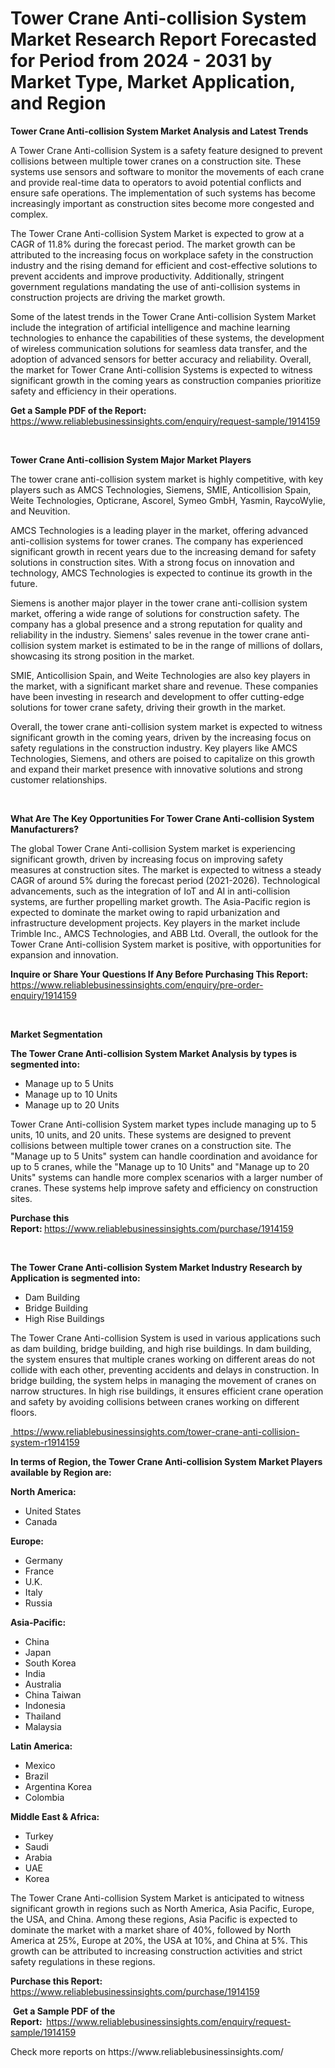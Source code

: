 <p><h1>Tower Crane Anti-collision System Market Research Report Forecasted for Period from 2024 -  2031 by Market Type, Market Application, and Region</h1></p><p><strong>Tower Crane Anti-collision System Market Analysis and Latest Trends</strong></p>
<p><p>A Tower Crane Anti-collision System is a safety feature designed to prevent collisions between multiple tower cranes on a construction site. These systems use sensors and software to monitor the movements of each crane and provide real-time data to operators to avoid potential conflicts and ensure safe operations. The implementation of such systems has become increasingly important as construction sites become more congested and complex.</p><p>The Tower Crane Anti-collision System Market is expected to grow at a CAGR of 11.8% during the forecast period. The market growth can be attributed to the increasing focus on workplace safety in the construction industry and the rising demand for efficient and cost-effective solutions to prevent accidents and improve productivity. Additionally, stringent government regulations mandating the use of anti-collision systems in construction projects are driving the market growth.</p><p>Some of the latest trends in the Tower Crane Anti-collision System Market include the integration of artificial intelligence and machine learning technologies to enhance the capabilities of these systems, the development of wireless communication solutions for seamless data transfer, and the adoption of advanced sensors for better accuracy and reliability. Overall, the market for Tower Crane Anti-collision Systems is expected to witness significant growth in the coming years as construction companies prioritize safety and efficiency in their operations.</p></p>
<p><strong>Get a Sample PDF of the Report:&nbsp;</strong> <a href="https://www.reliablebusinessinsights.com/enquiry/request-sample/1914159">https://www.reliablebusinessinsights.com/enquiry/request-sample/1914159</a></p>
<p>&nbsp;</p>
<p><strong>Tower Crane Anti-collision System Major Market Players</strong></p>
<p><p>The tower crane anti-collision system market is highly competitive, with key players such as AMCS Technologies, Siemens, SMIE, Anticollision Spain, Weite Technologies, Opticrane, Ascorel, Symeo GmbH, Yasmin, RaycoWylie, and Neuvition. </p><p>AMCS Technologies is a leading player in the market, offering advanced anti-collision systems for tower cranes. The company has experienced significant growth in recent years due to the increasing demand for safety solutions in construction sites. With a strong focus on innovation and technology, AMCS Technologies is expected to continue its growth in the future.</p><p>Siemens is another major player in the tower crane anti-collision system market, offering a wide range of solutions for construction safety. The company has a global presence and a strong reputation for quality and reliability in the industry. Siemens' sales revenue in the tower crane anti-collision system market is estimated to be in the range of millions of dollars, showcasing its strong position in the market.</p><p>SMIE, Anticollision Spain, and Weite Technologies are also key players in the market, with a significant market share and revenue. These companies have been investing in research and development to offer cutting-edge solutions for tower crane safety, driving their growth in the market.</p><p>Overall, the tower crane anti-collision system market is expected to witness significant growth in the coming years, driven by the increasing focus on safety regulations in the construction industry. Key players like AMCS Technologies, Siemens, and others are poised to capitalize on this growth and expand their market presence with innovative solutions and strong customer relationships.</p></p>
<p>&nbsp;</p>
<p><strong>What Are The Key Opportunities For Tower Crane Anti-collision System Manufacturers?</strong></p>
<p><p>The global Tower Crane Anti-collision System market is experiencing significant growth, driven by increasing focus on improving safety measures at construction sites. The market is expected to witness a steady CAGR of around 5% during the forecast period (2021-2026). Technological advancements, such as the integration of IoT and AI in anti-collision systems, are further propelling market growth. The Asia-Pacific region is expected to dominate the market owing to rapid urbanization and infrastructure development projects. Key players in the market include Trimble Inc., AMCS Technologies, and ABB Ltd. Overall, the outlook for the Tower Crane Anti-collision System market is positive, with opportunities for expansion and innovation.</p></p>
<p><strong>Inquire or Share Your Questions If Any Before Purchasing This Report:</strong> <a href="https://www.reliablebusinessinsights.com/enquiry/pre-order-enquiry/1914159">https://www.reliablebusinessinsights.com/enquiry/pre-order-enquiry/1914159</a></p>
<p>&nbsp;</p>
<p><strong>Market Segmentation</strong></p>
<p><strong>The Tower Crane Anti-collision System Market Analysis by types is segmented into:</strong></p>
<p><ul><li>Manage up to 5 Units</li><li>Manage up to 10 Units</li><li>Manage up to 20 Units</li></ul></p>
<p><p>Tower Crane Anti-collision System market types include managing up to 5 units, 10 units, and 20 units. These systems are designed to prevent collisions between multiple tower cranes on a construction site. The "Manage up to 5 Units" system can handle coordination and avoidance for up to 5 cranes, while the "Manage up to 10 Units" and "Manage up to 20 Units" systems can handle more complex scenarios with a larger number of cranes. These systems help improve safety and efficiency on construction sites.</p></p>
<p><strong>Purchase this Report:&nbsp;</strong><a href="https://www.reliablebusinessinsights.com/purchase/1914159">https://www.reliablebusinessinsights.com/purchase/1914159</a></p>
<p>&nbsp;</p>
<p><strong>The Tower Crane Anti-collision System Market Industry Research by Application is segmented into:</strong></p>
<p><ul><li>Dam Building</li><li>Bridge Building</li><li>High Rise Buildings</li></ul></p>
<p><p>The Tower Crane Anti-collision System is used in various applications such as dam building, bridge building, and high rise buildings. In dam building, the system ensures that multiple cranes working on different areas do not collide with each other, preventing accidents and delays in construction. In bridge building, the system helps in managing the movement of cranes on narrow structures. In high rise buildings, it ensures efficient crane operation and safety by avoiding collisions between cranes working on different floors.</p></p>
<p><a href="https://www.reliablebusinessinsights.com/tower-crane-anti-collision-system-r1914159">&nbsp;https://www.reliablebusinessinsights.com/tower-crane-anti-collision-system-r1914159</a></p>
<p><strong>In terms of Region, the Tower Crane Anti-collision System Market Players available by Region are:</strong></p>
<p>
    <p> <strong> North America: </strong>
        <ul>
            <li>United States</li>
            <li>Canada</li>
        </ul>
        </p> 
    <p> <strong> Europe: </strong>
        <ul>
            <li>Germany</li>
            <li>France</li>
            <li>U.K.</li>
            <li>Italy</li>
            <li>Russia</li>
        </ul>
        </p> 
    <p> <strong> Asia-Pacific: </strong>
        <ul>
            <li>China</li>
            <li>Japan</li>
            <li>South Korea</li>
            <li>India</li>
            <li>Australia</li>
            <li>China Taiwan</li>
            <li>Indonesia</li>
            <li>Thailand</li>
            <li>Malaysia</li>
        </ul>
        </p> 
    <p> <strong> Latin America: </strong>
        <ul>
            <li>Mexico</li>
            <li>Brazil</li>
            <li>Argentina Korea</li>
            <li>Colombia</li>
        </ul>
        </p> 
    <p> <strong> Middle East & Africa: </strong>
        <ul>
            <li>Turkey</li>
            <li>Saudi</li>
            <li>Arabia</li>
            <li>UAE</li>
            <li>Korea</li>
        </ul>
    </p>
    </p>
<p><p>The Tower Crane Anti-collision System Market is anticipated to witness significant growth in regions such as North America, Asia Pacific, Europe, the USA, and China. Among these regions, Asia Pacific is expected to dominate the market with a market share of 40%, followed by North America at 25%, Europe at 20%, the USA at 10%, and China at 5%. This growth can be attributed to increasing construction activities and strict safety regulations in these regions.</p></p>
<p><strong>Purchase this Report: </strong><a href="https://www.reliablebusinessinsights.com/purchase/1914159">https://www.reliablebusinessinsights.com/purchase/1914159</a></p>
<p>&nbsp;<strong>Get a Sample PDF of the Report:&nbsp;&nbsp;</strong><a href="https://www.reliablebusinessinsights.com/enquiry/request-sample/1914159">https://www.reliablebusinessinsights.com/enquiry/request-sample/1914159</a></p>
<p><strong></strong></p>
<p>Check more reports on https://www.reliablebusinessinsights.com/</p>